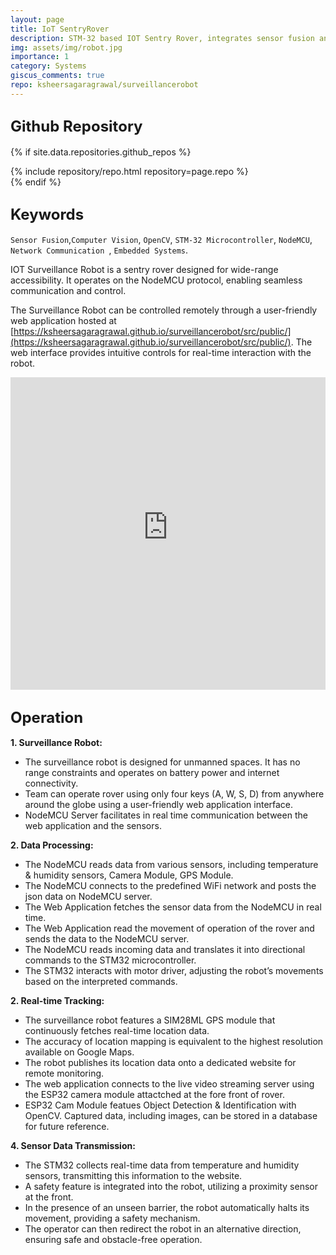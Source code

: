 ```yaml
---
layout: page
title: IoT SentryRover
description: STM-32 based IOT Sentry Rover, integrates sensor fusion and robust communication protocol for wide-range controllability.
img: assets/img/robot.jpg
importance: 1
category: Systems
giscus_comments: true
repo: ksheersagaragrawal/surveillancerobot
---
```



## <span style="font-size: 24px;font-weight: bold;">Github Repository</span>

{% if site.data.repositories.github_repos %}
<div class="repositories d-flex flex-wrap flex-md-row flex-column justify-content-between align-items-center">
    {% include repository/repo.html repository=page.repo %}
</div>
{% endif %}

## <span style="font-size: 24px;font-weight: bold;">Keywords</span>
`Sensor Fusion`,`Computer Vision`, `OpenCV`, `STM-32 Microcontroller`, `NodeMCU`, `Network Communication `, `Embedded Systems`.


IOT Surveillance Robot is a sentry rover designed for wide-range accessibility. It operates on the NodeMCU protocol, enabling seamless communication and control.

The Surveillance Robot can be controlled remotely through a user-friendly web application hosted at [https://ksheersagaragrawal.github.io/surveillancerobot/src/public/](https://ksheersagaragrawal.github.io/surveillancerobot/src/public/). The web interface provides intuitive controls for real-time interaction with the robot.

<div class="row text-center">
    <div class="col-sm mt-3 mt-md-0">
        <embed src="https://ksheersagaragrawal.github.io/surveillancerobot/src/public/" style="width:100%; height: 500px;">
    </div>
</div>

## <span style="font-size: 24px;font-weight: bold;">Operation</span>

**1. Surveillance Robot:** 
- The surveillance robot is designed for unmanned spaces. It has no range constraints and operates on battery power and internet connectivity.
- Team can operate rover using only four keys (A, W, S, D) from anywhere around the globe using a user-friendly web application interface.
- NodeMCU Server facilitates in real time communication between the web application and the sensors.

**2. Data Processing:**
- The NodeMCU reads data from various sensors, including temperature & humidity sensors, Camera Module, GPS Module.
- The NodeMCU connects to the predefined WiFi network and posts the json data on NodeMCU server.
- The Web Application fetches the sensor data from the NodeMCU in real time.
- The Web Application read the movement of operation of the rover and sends the data to the NodeMCU server.
- The NodeMCU reads incoming data and translates it into directional commands to the STM32 microcontroller.
- The STM32 interacts with motor driver, adjusting the robot’s movements based on the interpreted commands.

**2. Real-time Tracking:**
- The surveillance robot features a SIM28ML GPS module that continuously fetches real-time location data.
- The accuracy of location mapping is equivalent to the highest resolution available on Google Maps.
- The robot publishes its location data onto a dedicated website for remote monitoring.
- The web application connects to the live video streaming server using the ESP32 camera module attactched at the fore front of rover.
- ESP32 Cam Module featues Object Detection & Identification with OpenCV. Captured data, including images, can be stored in a database for future reference.

**4. Sensor Data Transmission:**
- The STM32 collects real-time data from temperature and humidity sensors, transmitting this information to the website.
- A safety feature is integrated into the robot, utilizing a proximity sensor at the front.
- In the presence of an unseen barrier, the robot automatically halts its movement, providing a safety mechanism.
- The operator can then redirect the robot in an alternative direction, ensuring safe and obstacle-free operation.


